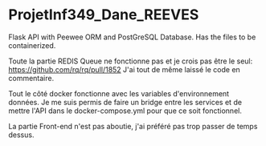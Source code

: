 # ProjetInf349_Dane_REEVES
Flask API with Peewee ORM and PostGreSQL Database. Has the files to be containerized.

Toute la partie REDIS Queue ne fonctionne pas et je crois pas être le seul: https://github.com/rq/rq/pull/1852
J'ai tout de même laissé le code en commentaire.

Tout le côté docker fonctionne avec les variables d'environnement données. Je me suis permis de faire un bridge entre les services et de mettre l'API dans 
le docker-compose.yml pour que ce soit fonctionnel.

La partie Front-end n'est pas aboutie, j'ai préféré pas trop passer de temps dessus.
